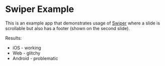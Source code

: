 # Swiper Example

This is an example app that demonstrates usage of [Swiper](https://swiperjs.com/) where a slide is scrollable but also has a footer (shown on the second slide).

Results:
- iOS - working
- Web - glitchy
- Android - problematic